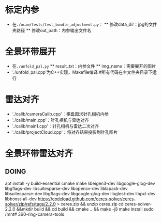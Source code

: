 # 标定内参
* 在`./ocam/tests/test_bundle_adjustment.py`：
** 修改data_dir：jpg的文件夹路径
** 修改out_path：内参输出文件名
# 全景环带展开
* 在`./unfold_pal.py`
** result_txt：内参文件
** img_name：需要展开的图片
* './unfold_pal.cpp'为C++实现，Makefile编译
#所有代码在主文件夹目录下运行
# 雷达对齐
* './calib/cameraCalib.cpp'：棋盘图求针孔相机内参
* './calib/main.cpp'：针孔相机与雷达对齐
* './calib/main1.cpp'：针孔相机与雷达二次对齐
* './calib/projectCloud.cpp'：将对齐结果投影到针孔图片

# 全景环带雷达对齐
## DOING


apt install -y build-essential cmake make  libeigen3-dev libgoogle-glog-dev libgflags-dev libsuitesparse-dev libopencv-dev liblapack-dev libsuitesparse-dev libgflags-dev  libgoogle-glog-dev libgtest-dev libpcl-dev libboost-all-dev
https://codeload.github.com/ceres-solver/ceres-solver/zip/refs/tags/2.2.0 > ceres.zip && unzip ceres.zip
cd ceres-solver-2.2.0 &&mkdir build && cd build && cmake .. && make -j8 
make install
sudo /mnt# 360-ring-camera-tools
